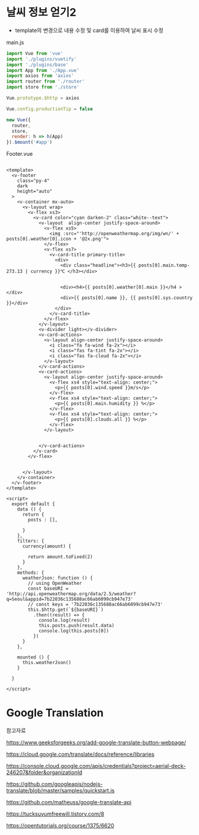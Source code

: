 # 날씨 정보 얻기2

- template의 변경으로 내용 수정 및 card를 이용하여 날씨 표시 수정

main.js

```js
import Vue from 'vue'
import './plugins/vuetify'
import './plugins/base'
import App from './App.vue'
import axios from 'axios'
import router from './router'
import store from './store'

Vue.prototype.$http = axios

Vue.config.productionTip = false

new Vue({
  router,
  store,
  render: h => h(App)
}).$mount('#app')

```



Footer.vue

```vue

<template>
  <v-footer
    class="py-4"
    dark
    height="auto"
  >
    <v-container mx-auto>
      <v-layout wrap>
        <v-flex xs3>
          <v-card color="cyan darken-2" class="white--text">
            <v-layout  align-center justify-space-around>
              <v-flex xs5>
                <img :src="'http://openweathermap.org/img/wn/' + posts[0].weather[0].icon + '@2x.png'">
              </v-flex>
              <v-flex xs7>
                <v-card-title primary-title>
                  <div>
                    <div class="headline"><h3>{{ posts[0].main.temp-273.13 | currency }}℃ </h3></div>
                    
                    
                    <div><h4>{{ posts[0].weather[0].main }}</h4 ></div>
                    <div>{{ posts[0].name }}, {{ posts[0].sys.country }}</div>
                  </div>
                </v-card-title>
              </v-flex>
            </v-layout>
            <v-divider light></v-divider>
            <v-card-actions>
              <v-layout align-center justify-space-around>
                <i class="fa fa-wind fa-2x"></i>
                <i class="fas fa-tint fa-2x"></i>
                <i class="fas fa-cloud fa-2x"></i>
              </v-layout>
            </v-card-actions>
            <v-card-actions>
              <v-layout align-center justify-space-around>
                <v-flex xs4 style="text-align: center;">
                  <p>{{ posts[0].wind.speed }}m/s</p>
                </v-flex>
                <v-flex xs4 style="text-align: center;">
                  <p>{{ posts[0].main.humidity }} %</p>
                </v-flex>
                <v-flex xs4 style="text-align: center;">
                  <p>{{ posts[0].clouds.all }} %</p>
                </v-flex>
              </v-layout>
              
              
            </v-card-actions>
          </v-card>
        </v-flex>
      
        
      </v-layout>
    </v-container>
  </v-footer>
</template>

<script>
  export default {
    data () {
      return {
        posts : [],

      }
    },
    filters: {
      currency(amount) {
        
        return amount.toFixed(2)
      }
    },
    methods: {
      weatherJson: function () {
        // using OpenWeather
        const baseURI = 'http://api.openweathermap.org/data/2.5/weather?q=Seoul&appid=7b22036c135688ac66ab6099cb947e73'
        // const keys = '7b22036c135688ac66ab6099cb947e73'
        this.$http.get(`${baseURI}`)
          .then((result) => {
            console.log(result)
            this.posts.push(result.data)
            console.log(this.posts[0])
          })
      }
    },
    
    mounted () {
      this.weatherJson()
    }
    
  }

</script>

```





# Google Translation

참고자료

<https://www.geeksforgeeks.org/add-google-translate-button-webpage/>

<https://cloud.google.com/translate/docs/reference/libraries>

<https://console.cloud.google.com/apis/credentials?project=aerial-deck-246207&folder&organizationId>

<https://github.com/googleapis/nodejs-translate/blob/master/samples/quickstart.js>

<https://github.com/matheuss/google-translate-api>

<https://tucksuyumfreewill.tistory.com/8>

<https://opentutorials.org/course/1375/6620>